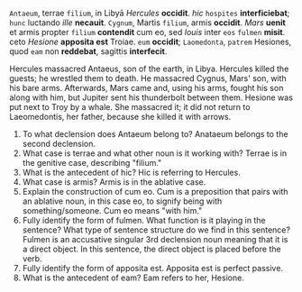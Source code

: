 `Antaeum`, terrae `filium`, in Libyā *Hercules* **occidit**.
*hic* `hospites` **interficiebat**; `hunc` luctando *ille* **necauit**.
`Cygnum`, Martis `filium`, armis **occidit**.
*Mars* **uenit** et armis propter `filium` **contendit** cum eo, sed *Iouis* inter `eos` `fulmen` **misit**.
ceto *Hesione* **apposita est** Troiae.
`eum` **occidit**; `Laomedonta`, `patrem` Hesiones, quod `eam` non **reddebat**, sagittis **interfecit**.

Hercules massacred Antaeus, son of the earth, in Libya.
Hercules killed the guests; he wrestled them to death.
He massacred Cygnus, Mars' son, with his bare arms.
Afterwards, Mars came and, using his arms, fought his son along with him, but Jupiter sent his thunderbolt between them.
Hesione was put next to Troy by a whale.
She massacred it; it did not return to Laeomedontis, her father, because she killed it with arrows.

1. To what declension does Antaeum belong to?
    Anataeum belongs to the second declension.
2. What case is terrae and what other noun is it working with?
    Terrae is in the genitive case, describing "filium."
3. What is the antecedent of hic?
    Hic is referring to Hercules.
4. What case is armis?
    Armis is in the ablative case.
5. Explain the construction of cum eo. 
    Cum is a preposition that pairs with an ablative noun, in this case eo, to signify being with something/someone. Cum eo means "with him." 
6. Fully identify the form of fulmen. What function is it playing in the sentence? What type of sentence structure do we find in this sentence?
    Fulmen is an accusative singular 3rd declension noun meaning that it is a direct object. In this sentence, the direct object is placed before the verb.
7. Fully identify the form of apposita est.
    Apposita est is perfect passive.
8. What is the antecedent of eam?
    Eam refers to her, Hesione.
